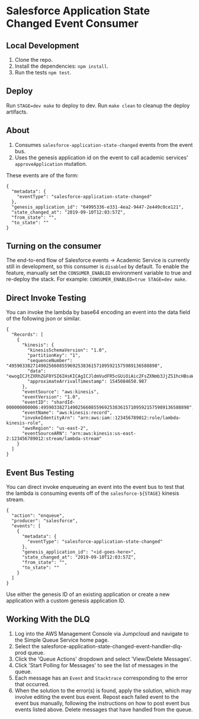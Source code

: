 # Salesforce Application State Changed Event Consumer

## Local Development
1. Clone the repo.
2. Install the dependencies: `npm install`.
3. Run the tests `npm test`.

## Deploy
Run `STAGE=dev make` to deploy to dev.
Run `make clean` to cleanup the deploy artifacts.

## About
1. Consumes `salesforce-application-state-changed` events from the event bus.
2. Uses the genesis application id on the event to call academic services' `approveApplication` mutation.

These events are of the form:
```$json
{
  "metadata": {
    "eventType": "salesforce-application-state-changed"
  },
  "genesis_application_id": "64995336-e331-4ea2-9447-2e449c0ce121",
  "state_changed_at": "2019-09-10T12:03:57Z",
  "from_state": "",
  "to_state": ""
}
```

## Turning on the consumer
The end-to-end flow of Salesforce events -> Academic Service is currently still in development, so this consumer is `disabled` by default. To enable the feature,
manually set the `CONSUMER_ENABLED` environment variable to true and re-deploy the stack. For example: `CONSUMER_ENABLED=true STAGE=dev make`.



## Direct Invoke Testing
You can invoke the lambda by base64 encoding an event into the data field of the
following json or similar.
```$json
{
  "Records": [
    {
      "kinesis": {
        "kinesisSchemaVersion": "1.0",
        "partitionKey": "1",
        "sequenceNumber": "49590338271490256608559692538361571095921575989136588898",
        "data": "ewogICJtZXRhZGF0YSI6IHsKICAgICJldmVudFR5cGUiOiAic2FsZXNmb3JjZS1hcHBsaWNhdGlvbi1zdGF0ZS1jaGFuZ2VkIgogIH0sCiAgImdlbmVzaXNfYXBwbGljYXRpb25faWQiOiAiNjQ5OTUzMzYtZTMzMS00ZWEyLTk0NDctMmU0NDljMGNlMTIxIiwKICAic3RhdGVfY2hhbmdlZF9hdCI6ICIyMDE5LTA5LTEwVDEyOjAzOjU3WiIsCiAgImZyb21fc3RhdGUiOiAiIiwKICAidG9fc3RhdGUiOiAiIgp9",
        "approximateArrivalTimestamp": 1545084650.987
      },
      "eventSource": "aws:kinesis",
      "eventVersion": "1.0",
      "eventID": "shardId-000000000006:49590338271490256608559692538361571095921575989136588898",
      "eventName": "aws:kinesis:record",
      "invokeIdentityArn": "arn:aws:iam::123456789012:role/lambda-kinesis-role",
      "awsRegion": "us-east-2",
      "eventSourceARN": "arn:aws:kinesis:us-east-2:123456789012:stream/lambda-stream"
    }
  ]
}
```

## Event Bus Testing
You can direct invoke enqueueing an event into the event bus to test that the
lambda is consuming events off of the `salesforce-${STAGE}` kinesis stream.
```$json
{
  "action": "enqueue",
  "producer": "salesforce",
  "events": [
    {
      "metadata": {
        "eventType": "salesforce-application-state-changed"
      },
      "genesis_application_id": "<id-goes-here>",
      "state_changed_at": "2019-09-10T12:03:57Z",
      "from_state": "",
      "to_state": ""
    }
  ]
}
```
Use either the genesis ID of an existing application or create a new application with a custom
genesis application ID.

## Working With the DLQ
1. Log into the AWS Management Console via Jumpcloud and navigate to the Simple Queue Service home page.
2. Select the salesforce-application-state-changed-event-handler-dlq-prod queue.
3. Click the 'Queue Actions' dropdown and select 'View/Delete Messages'.
4. Click 'Start Polling for Messages' to see the list of messages in the queue.
5. Each message has an `Event` and `Stacktrace` corresponding to the error that occurred.
6. When the solution to the error(s) is found, apply the solution, which may involve editing the event bus event. Repost each failed event to the event bus manually, following the instructions on how to post event bus events listed above. Delete messages that have handled from the queue.